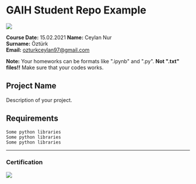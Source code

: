 # GAIH Student Repo Example
![](img/logo.png)

**Course Date:** 15.02.2021 
**Name:** Ceylan Nur  
**Surname:** Öztürk  
**Email:** ozturkceylan97@gmail.com  

**Note:** Your homeworks can be formats like ".ipynb" and ".py". **Not ".txt" files!!** Make sure that your codes works.  

## Project Name
Description of your project.

## Requirements
```
Some python libraries
Some python libraries
Some python libraries
```
---

### Certification
![](img/certificate_ex.png)

